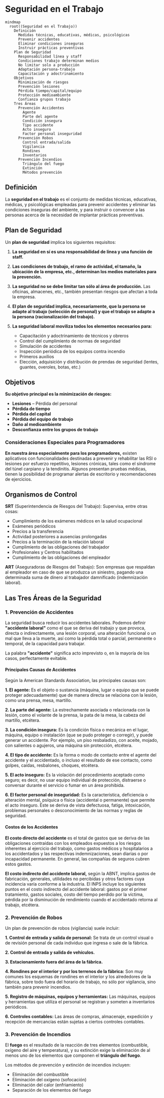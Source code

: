 # Seguridad en el Trabajo

```mermaid
mindmap
  root((Seguridad en el Trabajo))
    Definición
      Medidas técnicas, educativas, médicas, psicológicas
      Prevenir accidentes
      Eliminar condiciones inseguras
      Instruir prácticas preventivas
    Plan de Seguridad
      Responsabilidad línea y staff
      Condiciones trabajo determinan medios
      No limitar solo a producción
      Adaptación persona-trabajo
      Capacitación y adoctrinamiento
    Objetivos
      Minimización de riesgos
      Prevención lesiones
      Pérdida tiempo/capital/equipo
      Protección medioambiente
      Confianza grupos trabajo
    Tres Áreas
      Prevención Accidentes
        Agente
        Parte del agente
        Condición insegura
        Tipo accidente
        Acto inseguro
        Factor personal inseguridad
      Prevención Robos
        Control entrada/salida
        Vigilancia
        Rondines
        Inventarios
      Prevención Incendios
        Triángulo del fuego
        Extinción
        Métodos prevención
```

## Definición

La **seguridad en el trabajo** es el conjunto de medidas técnicas, educativas, médicas, y psicológicas empleadas para prevenir accidentes y eliminar las condiciones inseguras del ambiente, y para instruir o convencer a las personas acerca de la necesidad de implantar prácticas preventivas.

## Plan de Seguridad

Un **plan de seguridad** implica los siguientes requisitos:

1. **La seguridad en sí es una responsabilidad de línea y una función de staff.**

2. **Las condiciones de trabajo, el ramo de actividad, el tamaño, la ubicación de la empresa, etc., determinan los medios materiales para la prevención.**

3. **La seguridad no se debe limitar tan sólo al área de producción.** Las oficinas, almacenes, etc., también presentan riesgos que afectan a toda la empresa.

4. **El plan de seguridad implica, necesariamente, que la persona se adapte al trabajo (selección de personal) y que el trabajo se adapte a la persona (racionalización del trabajo).**

5. **La seguridad laboral moviliza todos los elementos necesarios para:**
   - Capacitación y adoctrinamiento de técnicos y obreros
   - Control del cumplimiento de normas de seguridad
   - Simulación de accidentes
   - Inspección periódica de los equipos contra incendio
   - Primeros auxilios
   - Elección, adquisición y distribución de prendas de seguridad (lentes, guantes, overoles, botas, etc.)

## Objetivos

**Su objetivo principal es la minimización de riesgos:**

- **Lesiones** – Pérdida del personal  
- **Pérdida de tiempo**  
- **Pérdida del capital**  
- **Pérdida del equipo de trabajo**  
- **Daño al medioambiente**  
- **Desconfianza entre los grupos de trabajo**

### Consideraciones Especiales para Programadores

**En nuestra área especialmente para los programadores,** existen aplicativos con funcionalidades destinadas a prevenir y rehabilitar las RSI o lesiones por esfuerzo repetitivo, lesiones crónicas, tales como el síndrome del túnel carpiano y la tendinitis. Algunos presentan pruebas médicas, tienen la posibilidad de programar alertas de escritorio y recomendaciones de ejercicios.

## Organismos de Control

**SRT** (Superintendencia de Riesgos del Trabajo): Supervisa, entre otras cosas:
- Cumplimiento de los exámenes médicos en la salud ocupacional
- Exámenes periódicos
- Precios a la transferencia
- Actividad posteriores a ausencias prolongadas
- Precios a la terminación de la relación laboral
- Cumplimiento de las obligaciones del trabajador
- Profesionales y Centros habilitados
- Cumplimiento de las obligaciones del empleador

**ART** (Aseguradoras de Riesgos del Trabajo): Son empresas que respaldan al empleador en caso de que se produzca un siniestro, pagando una determinada suma de dinero al trabajador damnificado (indemnización laboral).

## Las Tres Áreas de la Seguridad

### 1. Prevención de Accidentes

La seguridad busca reducir los accidentes laborales. Podemos definir **"accidente laboral"** como el que se deriva del trabajo y que provoca, directa o indirectamente, una lesión corporal, una alteración funcional o un mal que lleva a la muerte, así como la pérdida total o parcial, permanente o temporal, de la capacidad para trabajar.

La palabra **"accidente"** significa acto imprevisto o, en la mayoría de los casos, perfectamente evitable.

#### Principales Causas de Accidentes

Según la American Standards Association, las principales causas son:

**1. El agente:** Es el objeto o sustancia (máquina, lugar o equipo que se puede proteger adecuadamente) que de manera directa se relaciona con la lesión, como una prensa, mesa, martillo.

**2. La parte del agente:** La estrechamente asociada o relacionada con la lesión, como el volante de la prensa, la pata de la mesa, la cabeza del martillo, etcétera.

**3. La condición insegura:** Es la condición física o mecánica en el lugar, máquina, equipo o instalación (que se pudo proteger o corregir), y puede generar un accidente. Por ejemplo, un piso resbaladizo, con aceite, mojado, con salientes o agujeros, una máquina sin protección, etcétera.

**4. El tipo de accidente:** Es la forma o modo de contacto entre el agente del accidente y el accidentado, o incluso el resultado de ese contacto, como golpes, caídas, resbalones, choques, etcétera.

**5. El acto inseguro:** Es la violación del procedimiento aceptado como seguro; es decir, no usar equipo individual de protección, distraerse o conversar durante el servicio o fumar en un área prohibida.

**6. El factor personal de inseguridad:** Es la característica, deficiencia o alteración mental, psíquica o física (accidental o permanente) que permite el acto inseguro. Éste se deriva de vista defectuosa, fatiga, intoxicación, problemas personales o desconocimiento de las normas y reglas de seguridad.

#### Costos de los Accidentes

**El costo directo del accidente** es el total de gastos que se deriva de las obligaciones contraídas con los empleados expuestos a los riesgos inherentes al ejercicio del trabajo, como gastos médicos y hospitalarios a los accidentados y las respectivas indemnizaciones, sean diarias o por incapacidad permanente. En general, las compañías de seguros cubren estos gastos.

**El costo indirecto del accidente laboral,** según la ABNT, implica gastos de fabricación, generales, utilidades no percibidas y otros factores cuya incidencia varía conforme a la industria. El INPS incluye los siguientes puntos en el costo indirecto del accidente laboral: gastos por el primer tratamiento, gastos sociales, costo del tiempo perdido por la víctima, pérdida por la disminución de rendimiento cuando el accidentado retorna al trabajo, etcétera.

### 2. Prevención de Robos

Un plan de prevención de robos (vigilancia) suele incluir:

**1. Control de entrada y salida de personal:** Se trata de un control visual o de revisión personal de cada individuo que ingresa o sale de la fábrica.

**2. Control de entrada y salida de vehículos.**

**3. Estacionamiento fuera del área de la fábrica.**

**4. Rondines por el interior y por los terrenos de la fábrica:** Son muy comunes los esquemas de rondines en el interior y los alrededores de la fábrica, sobre todo fuera del horario de trabajo, no sólo por vigilancia, sino también para prevenir incendios.

**5. Registro de máquinas, equipos y herramientas:** Las máquinas, equipos y herramientas que utiliza el personal se registran y someten a inventarios periódicos.

**6. Controles contables:** Las áreas de compras, almacenaje, expedición y recepción de mercancías están sujetas a ciertos controles contables.

### 3. Prevención de Incendios

El **fuego** es el resultado de la reacción de tres elementos (combustible, oxígeno del aire y temperatura), y su extinción exige la eliminación de al menos uno de los elementos que componen el **triángulo del fuego**.

Los métodos de prevención y extinción de incendios incluyen:
- Eliminación del combustible
- Eliminación del oxígeno (sofocación)
- Eliminación del calor (enfriamiento)
- Separación de los elementos del fuego 